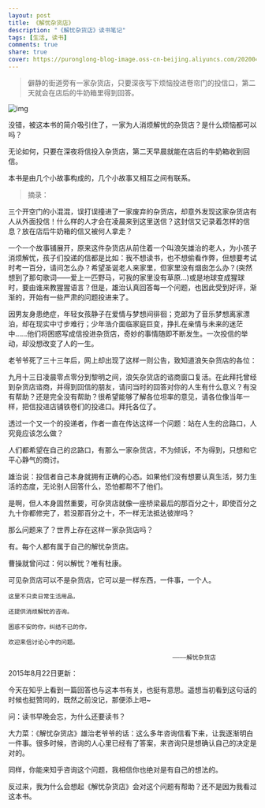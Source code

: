 ```yaml
---
layout: post
title: 《解忧杂货店》
description: "《解忧杂货店》读书笔记"
tags: [生活, 读书]
comments: true
share: true
cover: https://puronglong-blog-image.oss-cn-beijing.aliyuncs.com/20200420171759.png
---
```


> 僻静的街道旁有一家杂货店，只要深夜写下烦恼投进卷帘门的投信口，第二天就会在店后的牛奶箱里得到回答。

<!-- more -->

![img](https://puronglong-blog-image.oss-cn-beijing.aliyuncs.com/20200420171759.png)

没错，被这本书的简介吸引住了，一家为人消烦解忧的杂货店？是什么烦恼都可以吗？

无论如何，只要在深夜将信投入杂货店，第二天早晨就能在店后的牛奶箱收到回信。

本书是由几个小故事构成的，几个小故事又相互之间有联系。

> 摘录：

三个开空门的小混混，误打误撞进了一家废弃的杂货店，却意外发现这家杂货店有人从外面投信！什么样的人才会在凌晨来到这里送信？这封信又记录着怎样的信息？放在店后牛奶箱的信又被何人拿走？

一个一个故事铺展开，原来这件杂货店从前住着一个叫浪矢雄治的老人，为小孩子消烦解忧，孩子们投递的信都是比如：我不想读书，也不想偷看作弊，但想要考试时考一百分，请问怎么办？希望圣诞老人来家里，但家里没有烟囱怎么办？(突然想到了那句歌词——爱上一匹野马，可我的家里没有草原...)或是地球变成猩球时，要由谁来教猩猩语言？但是，雄治认真回答每一个问题，也因此受到好评，渐渐的，开始有一些严肃的问题投进来了。

因男友身患绝症，年轻女孩静子在爱情与梦想间徘徊；克郎为了音乐梦想离家漂泊，却在现实中寸步难行；少年浩介面临家庭巨变，挣扎在亲情与未来的迷茫中……他们将困惑写成信投进杂货店，奇妙的事情随即不断发生。一次投信的举动，却没想改变了人的一生。

老爷爷死了三十三年后，网上却出现了这样一则公告，致知道浪矢杂货店的各位：

九月十三日凌晨零点零分到黎明之间，浪矢杂货店的谘商窗口复活。在此拜托曾经到杂货店谘商，并得到回信的朋友，请问当时的回答对你的人生有什么意义？有没有帮助？还是完全没有帮助？很希望能够了解各位坦率的意见，请各位像当年一样，把信投进店铺铁卷们的投递口。拜托各位了。

透过一个又一个的投递者，作者一直在传达这样一个问题：站在人生的岔路口，人究竟应该怎么做？

人们都希望在自己的岔路口，有那么一家杂货店，不为倾诉，不为得到，只想和它平心静气的商讨。

雄治说：投信者自己本身就拥有正确的心态。如果他们没有想要认真生活，努力生活的态度，无论别人回答什么，恐怕都帮不了他们。

是啊，但人本身固然重要，可杂货店就像一座桥梁最后的那百分之十，即使百分之九十你都修完了，若没那百分之十，不一样无法抵达彼岸吗？

那么问题来了？世界上存在这样一家杂货店吗？

有。每个人都有属于自己的解忧杂货店。

曹操就曾问过：何以解忧？唯有杜康。

可见杂货店可以不是杂货店，它可以是一样东西，一件事，一个人。

```text
这里不只卖日常生活用品，

还提供消烦解忧的咨询。

困惑不安的你，纠结不已的你，

欢迎来信讨论心中的问题。

　　　　　　　　　　　　　　　　　　　　　　　　　　　　————解忧杂货店
```

2015年8月22日更新：

今天在知乎上看到一篇回答也与这本书有关，也挺有意思。遥想当初看到这句话的时候也挺赞同的，既然之前没记，那便添上吧~

问：读书早晚会忘，为什么还要读书？

大力菜：《解忧杂货店》雄治老爷爷的话：这么多年咨询信看下来，让我逐渐明白一件事。很多时候，咨询的人心里已经有了答案，来咨询只是想确认自己的决定是对的。

同样，你能来知乎咨询这个问题，我相信你也绝对是有自己的想法的。

反过来，我为什么会想起《解忧杂货店》会对这个问题有帮助？还不是因为我看过这本书。